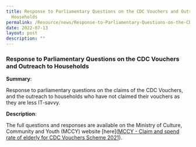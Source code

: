 ```yaml
---
title: Response to Parliamentary Questions on the CDC Vouchers and Outreach to
  Households
permalink: /Resource/news/Response-to-Parliamentary-Questions-on-the-CDC-Vouchers-and-Outreach-to-Households
date: 2022-07-13
layout: post
description: ""
---
```

### Response to Parliamentary Questions on the CDC Vouchers and Outreach to Households

**Summary**: 

Response to parliamentary questions on the claims of the CDC Vouchers, and the outreach to households who have not claimed their vouchers as they are less IT-savvy. 

**Description**: 

The full questions and responses are available on the Ministry of Culture, Community and Youth (MCCY) website [here]([MCCY - Claim and spend rate of elderly for CDC Vouchers Scheme 2021](https://www.mccy.gov.sg/about-us/news-and-resources/parliamentary-matters/2022/July/claim-and-spend-rate-of-elderly-for-cdc-vouchers-scheme-2021)).